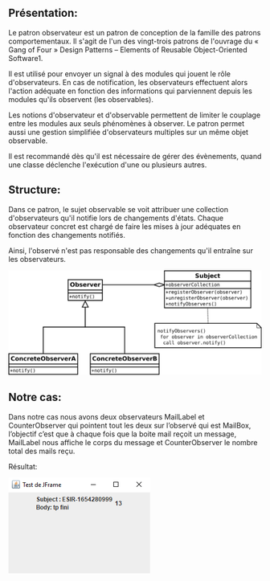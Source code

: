 ## Présentation:

Le patron observateur est un patron de conception de la famille des patrons comportementaux. Il s'agit de l'un des vingt-trois patrons de l'ouvrage du « Gang of Four » Design Patterns – Elements of Reusable Object-Oriented Software1.

Il est utilisé pour envoyer un signal à des modules qui jouent le rôle d'observateurs. En cas de notification, les observateurs effectuent alors l'action adéquate en fonction des informations qui parviennent depuis les modules qu'ils observent (les observables).

Les notions d'observateur et d'observable permettent de limiter le couplage entre les modules aux seuls phénomènes à observer. Le patron permet aussi une gestion simplifiée d'observateurs multiples sur un même objet observable.

Il est recommandé dès qu'il est nécessaire de gérer des évènements, quand une classe déclenche l'exécution d'une ou plusieurs autres.

## Structure:

Dans ce patron, le sujet observable se voit attribuer une collection d'observateurs qu'il notifie lors de changements d'états. Chaque observateur concret est chargé de faire les mises à jour adéquates en fonction des changements notifiés.

Ainsi, l'observé n'est pas responsable des changements qu'il entraîne sur les observateurs.

![](../images/Observer.svg.png)

## Notre cas:
Dans notre cas nous avons deux observateurs MailLabel et CounterObserver qui pointent tout les deux sur l’observé qui est MailBox, l’objectif c’est que à chaque fois que la boite mail reçoit un message, MailLabel nous affiche le corps du message et CounterObserver le nombre total des mails reçu.
 
Résultat:

![](../images/CaptureTP0.PNG)
